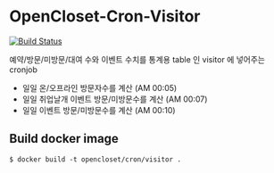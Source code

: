# OpenCloset-Cron-Visitor #

[![Build Status](https://travis-ci.org/opencloset/OpenCloset-Cron-Visitor.svg?branch=v0.3.10)](https://travis-ci.org/opencloset/OpenCloset-Cron-Visitor)

예약/방문/미방문/대여 수와 이벤트 수치를 통계용 table 인 visitor 에 넣어주는 cronjob

- 일일 온/오프라인 방문자수를 계산 (AM 00:05)
- 일일 취업날개 이벤트 방문/미방문수를 계산 (AM 00:07)
- 일일 이벤트 방문/미방문수를 계산 (AM 00:10)

## Build docker image ##

    $ docker build -t opencloset/cron/visitor .
